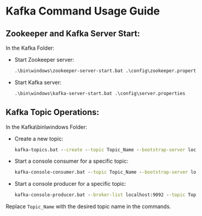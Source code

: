 # Kafka Command Usage Guide

## Zookeeper and Kafka Server Start:
In the Kafka Folder:
- Start Zookeeper server:
    ```cmd
    .\bin\windows\zookeeper-server-start.bat .\config\zookeeper.properties
    ```
- Start Kafka server:
    ```cmd
    .\bin\windows\kafka-server-start.bat .\config\server.properties
    ```

## Kafka Topic Operations:
In the Kafka\bin\windows Folder:
- Create a new topic:
    ```cmd
    kafka-topics.bat --create --topic Topic_Name --bootstrap-server localhost:9092
    ```
- Start a console consumer for a specific topic:
    ```cmd
    kafka-console-consumer.bat --topic Topic_Name --bootstrap-server localhost:9092 --from-beginning
    ```
- Start a console producer for a specific topic:
    ```cmd
    kafka-console-producer.bat --broker-list localhost:9092 --topic Topic_Name
    ```

Replace `Topic_Name` with the desired topic name in the commands.
